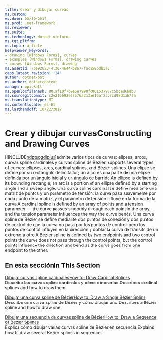```yaml
---
title: Crear y dibujar curvas
ms.custom: 
ms.date: 03/30/2017
ms.prod: .net-framework
ms.reviewer: 
ms.suite: 
ms.technology: dotnet-winforms
ms.tgt_pltfrm: 
ms.topic: article
helpviewer_keywords:
- drawing [Windows Forms], curves
- examples [Windows Forms], drawing curves
- curves [Windows Forms], drawing
ms.assetid: 76e92623-4130-4644-b867-faca58bdb3a2
caps.latest.revision: "14"
author: dotnet-bot
ms.author: dotnetcontent
manager: wpickett
ms.openlocfilehash: 801af10f7b9e5e7998fc061537977c5bced6bdb3
ms.sourcegitcommit: c2e216692ef7576a213ae16af2377cd98d1a67fa
ms.translationtype: MT
ms.contentlocale: es-ES
ms.lasthandoff: 10/22/2017
---
```

# <a name="constructing-and-drawing-curves"></a><span data-ttu-id="283e6-102">Crear y dibujar curvas</span><span class="sxs-lookup"><span data-stu-id="283e6-102">Constructing and Drawing Curves</span></span>
[!INCLUDE[ndptecgdiplus](../../../../includes/ndptecgdiplus-md.md)]<span data-ttu-id="283e6-103">admite varios tipos de curvas: elipses, arcos, curvas spline cardinales y curvas spline de Bézier.</span><span class="sxs-lookup"><span data-stu-id="283e6-103"> supports several types of curves: ellipses, arcs, cardinal splines, and Bézier splines.</span></span> <span data-ttu-id="283e6-104">Una elipse se define por su rectángulo delimitador; un arco es una parte de una elipse definida por un ángulo inicial y un ángulo de barrido.</span><span class="sxs-lookup"><span data-stu-id="283e6-104">An ellipse is defined by its bounding rectangle; an arc is a portion of an ellipse defined by a starting angle and a sweep angle.</span></span> <span data-ttu-id="283e6-105">Una curva spline cardinal se define mediante una matriz de puntos y un parámetro de tensión: la curva pasa suavemente por cada punto de la matriz, y el parámetro de tensión influye en la forma de la curva.</span><span class="sxs-lookup"><span data-stu-id="283e6-105">A cardinal spline is defined by an array of points and a tension parameter — the curve passes smoothly through each point in the array, and the tension parameter influences the way the curve bends.</span></span> <span data-ttu-id="283e6-106">Una curva spline de Bézier se define mediante dos puntos de conexión y dos puntos de control de que la curva no pasa por los puntos de control, pero los puntos de control influyen en la dirección y doblar la curva de tránsito de un extremo a otro.</span><span class="sxs-lookup"><span data-stu-id="283e6-106">A Bézier spline is defined by two endpoints and two control points  the curve does not pass through the control points, but the control points influence the direction and bend as the curve goes from one endpoint to the other.</span></span>  
  
## <a name="in-this-section"></a><span data-ttu-id="283e6-107">En esta sección</span><span class="sxs-lookup"><span data-stu-id="283e6-107">In This Section</span></span>  
 [<span data-ttu-id="283e6-108">Dibujar curvas spline cardinales</span><span class="sxs-lookup"><span data-stu-id="283e6-108">How to: Draw Cardinal Splines</span></span>](../../../../docs/framework/winforms/advanced/how-to-draw-cardinal-splines.md)  
 <span data-ttu-id="283e6-109">Describe las curvas spline cardinales y cómo obtenerlas.</span><span class="sxs-lookup"><span data-stu-id="283e6-109">Describes cardinal splines and how to draw them.</span></span>  
  
 [<span data-ttu-id="283e6-110">Dibujar una curva spline de Bézier</span><span class="sxs-lookup"><span data-stu-id="283e6-110">How to: Draw a Single Bézier Spline</span></span>](../../../../docs/framework/winforms/advanced/how-to-draw-a-single-bezier-spline.md)  
 <span data-ttu-id="283e6-111">Describe una curva spline de Bézier y cómo dibujar uno.</span><span class="sxs-lookup"><span data-stu-id="283e6-111">Describes a Bézier spline and how to draw one.</span></span>  
  
 [<span data-ttu-id="283e6-112">Dibujar una secuencia de curvas spline de Bézier</span><span class="sxs-lookup"><span data-stu-id="283e6-112">How to: Draw a Sequence of Bézier Splines</span></span>](../../../../docs/framework/winforms/advanced/how-to-draw-a-sequence-of-bezier-splines.md)  
 <span data-ttu-id="283e6-113">Explica cómo dibujar varias curvas spline de Bézier en secuencia.</span><span class="sxs-lookup"><span data-stu-id="283e6-113">Explains how to draw several Bézier splines in sequence.</span></span>
